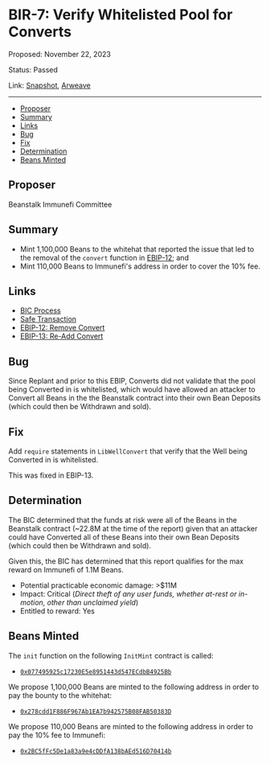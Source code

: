# BIR-7: Verify Whitelisted Pool for Converts

Proposed: November 22, 2023

Status: Passed

Link: [Snapshot](https://snapshot.org/#/beanstalkbugbounty.eth/proposal/0x3df4899741db63e66e51939166df737bdb1166be18633dd2dd78fdce45dd22bd), [Arweave](https://arweave.net/qWsmsa0ErqWj-ul9PcDuE0EfLh9eiwhtdhWpCzBMmQY)

---

- [Proposer](#proposer)
- [Summary](#summary)
- [Links](#links)
- [Bug](#bug)
- [Fix](#fix)
- [Determination](#determination)
- [Beans Minted](#beans-minted)

## Proposer

Beanstalk Immunefi Committee

## Summary

* Mint 1,100,000 Beans to the whitehat that reported the issue that led to the removal of the `convert` function in [EBIP-12](https://arweave.net/AFsSqT2HE67IHqtxafvbluoZApdyofiHmvwGmzjTUPU); and
* Mint 110,000 Beans to Immunefi's address in order to cover the 10% fee.

## Links

* [BIC Process](https://docs.bean.money/governance/beanstalk/bic-process)
* [Safe Transaction](https://app.safe.global/transactions/tx?safe=eth:0xa9bA2C40b263843C04d344727b954A545c81D043&id=multisig_0xa9bA2C40b263843C04d344727b954A545c81D043_0x8fdb3f518d97fa09543efb9880e256283395d8f6014aa72fe7bbf2b4ae883eb4)
* [EBIP-12: Remove Convert](https://arweave.net/zAtoxAMBSIVvJTPz45nXPT0lUbgU5Krw5MJ-SWwEmSI)
* [EBIP-13: Re-Add Convert](https://arweave.net/zKpHhC4c8NhJecrEGHQ8F_vhrLVVEqdGKrQODSoIKbg)

## Bug

Since Replant and prior to this EBIP, Converts did not validate that the pool being Converted in is whitelisted, which would have allowed an attacker to Convert all Beans in the the Beanstalk contract into their own Bean Deposits (which could then be Withdrawn and sold).

## Fix

Add `require` statements in `LibWellConvert` that verify that the Well being Converted in is whitelisted.

This was fixed in EBIP-13.

## Determination

The BIC determined that the funds at risk were all of the Beans in the Beanstalk contract (~22.8M at the time of the report) given that an attacker could have Converted all of these Beans into their own Bean Deposits (which could then be Withdrawn and sold).

Given this, the BIC has determined that this report qualifies for the max reward on Immunefi of 1.1M Beans. 

* Potential practicable economic damage: >$11M
* Impact: Critical (_Direct theft of any user funds, whether at-rest or in-motion, other than unclaimed yield_)
* Entitled to reward: Yes

## Beans Minted

The `init` function on the following `InitMint` contract is called:
* [`0x077495925c17230E5e8951443d547ECdbB4925Bb`](https://etherscan.io/address/0x077495925c17230E5e8951443d547ECdbB4925Bb#code)

We propose 1,100,000 Beans are minted to the following address in order to pay the bounty to the whitehat:
* [`0x278cdd1F886F967Ab1EA7b942575B08FAB50383D`](https://etherscan.io/address/0x278cdd1F886F967Ab1EA7b942575B08FAB50383D)

We propose 110,000 Beans are minted to the following address in order to pay the 10% fee to Immunefi:
* [`0x2BC5fFc5De1a83a9e4cDDfA138bAEd516D70414b`](https://etherscan.io/address/0x2BC5fFc5De1a83a9e4cDDfA138bAEd516D70414b)
